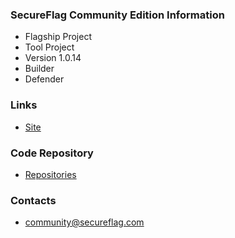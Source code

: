 ### SecureFlag Community Edition Information
* Flagship Project
* Tool Project
* Version 1.0.14
* Builder
* Defender

### Links
* [Site](https://community.secureflag.com/)

### Code Repository
* [Repositories](https://gitlab.com/secureflag-community)

### Contacts
* [community@secureflag.com](mailto://community@secureflag.com)
